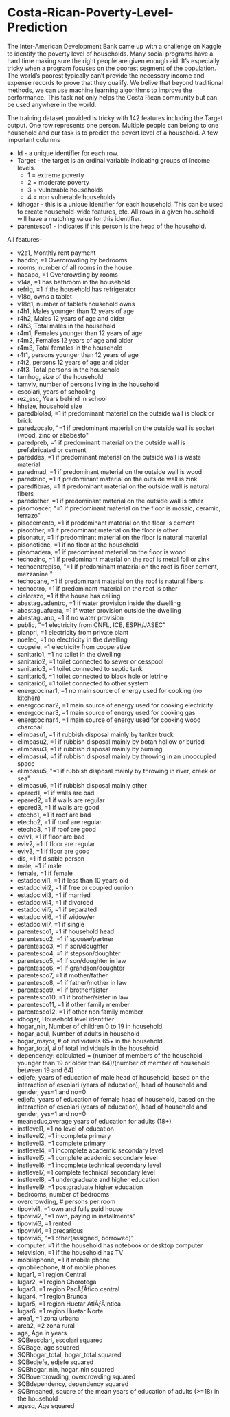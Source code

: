 # Costa-Rican-Poverty-Level-Prediction
The Inter-American Development Bank came up with a challenge on Kaggle to identify the poverty level of households. Many social programs have a hard time making sure the right people are given enough aid. It’s especially tricky when a program focuses on the poorest segment of the population. The world’s poorest typically can’t provide the necessary income and expense records to prove that they qualify.
We belive that beyond traditional methods, we can use machine learning algorithms to improve the performance. This task not only helps the Costa Rican community but can be used anywhere in the world.

The training dataset provided is tricky with 142 features including the Target output. One row represents one person. Multiple people can belong to one household and our task is to predict the povert level of a household. A few important columns

- Id - a unique identifier for each row.
- Target - the target is an ordinal variable indicating groups of income levels.
  - 1 = extreme poverty
  - 2 = moderate poverty
  - 3 = vulnerable households
  - 4 = non vulnerable households
- idhogar - this is a unique identifier for each household. This can be used to create household-wide features, etc. All rows in a given household will have a matching value for this identifier.
- parentesco1 - indicates if this person is the head of the household.

All features-
- v2a1, Monthly rent payment
- hacdor, =1 Overcrowding by bedrooms
- rooms,  number of all rooms in the house
- hacapo, =1 Overcrowding by rooms
- v14a, =1 has bathroom in the household
- refrig, =1 if the household has refrigerator
- v18q, owns a tablet
- v18q1, number of tablets household owns
- r4h1, Males younger than 12 years of age
- r4h2, Males 12 years of age and older
- r4h3, Total males in the household
- r4m1, Females younger than 12 years of age
- r4m2, Females 12 years of age and older
- r4m3, Total females in the household
- r4t1, persons younger than 12 years of age
- r4t2, persons 12 years of age and older
- r4t3, Total persons in the household
- tamhog, size of the household
- tamviv, number of persons living in the household
- escolari, years of schooling
- rez_esc, Years behind in school
- hhsize, household size
- paredblolad, =1 if predominant material on the outside wall is block or brick
- paredzocalo, "=1 if predominant material on the outside wall is socket (wood,  zinc or absbesto"
- paredpreb, =1 if predominant material on the outside wall is prefabricated or cement
- pareddes, =1 if predominant material on the outside wall is waste material
- paredmad, =1 if predominant material on the outside wall is wood
- paredzinc, =1 if predominant material on the outside wall is zink
-  paredfibras, =1 if predominant material on the outside wall is natural fibers
- paredother, =1 if predominant material on the outside wall is other
- pisomoscer, "=1 if predominant material on the floor is mosaic,  ceramic,  terrazo"
- pisocemento, =1 if predominant material on the floor is cement
- pisoother, =1 if predominant material on the floor is other
- pisonatur, =1 if predominant material on the floor is  natural material
- pisonotiene, =1 if no floor at the household
- pisomadera, =1 if predominant material on the floor is wood
- techozinc, =1 if predominant material on the roof is metal foil or zink
- techoentrepiso, "=1 if predominant material on the roof is fiber cement,  mezzanine "
- techocane, =1 if predominant material on the roof is natural fibers
- techootro, =1 if predominant material on the roof is other
- cielorazo, =1 if the house has ceiling
- abastaguadentro, =1 if water provision inside the dwelling
- abastaguafuera, =1 if water provision outside the dwelling
- abastaguano, =1 if no water provision
- public, "=1 electricity from CNFL,  ICE,  ESPH/JASEC"
- planpri, =1 electricity from private plant
- noelec, =1 no electricity in the dwelling
- coopele, =1 electricity from cooperative
- sanitario1, =1 no toilet in the dwelling
- sanitario2, =1 toilet connected to sewer or cesspool
- sanitario3, =1 toilet connected to  septic tank
- sanitario5, =1 toilet connected to black hole or letrine
- sanitario6, =1 toilet connected to other system
- energcocinar1, =1 no main source of energy used for cooking (no kitchen)
- energcocinar2, =1 main source of energy used for cooking electricity
- energcocinar3, =1 main source of energy used for cooking gas
- energcocinar4, =1 main source of energy used for cooking wood charcoal
- elimbasu1, =1 if rubbish disposal mainly by tanker truck
- elimbasu2, =1 if rubbish disposal mainly by botan hollow or buried
- elimbasu3, =1 if rubbish disposal mainly by burning
- elimbasu4, =1 if rubbish disposal mainly by throwing in an unoccupied space
- elimbasu5, "=1 if rubbish disposal mainly by throwing in river,  creek or sea"
- elimbasu6, =1 if rubbish disposal mainly other
- epared1, =1 if walls are bad
- epared2, =1 if walls are regular
- epared3, =1 if walls are good
- etecho1, =1 if roof are bad
- etecho2, =1 if roof are regular
- etecho3, =1 if roof are good
- eviv1, =1 if floor are bad
- eviv2, =1 if floor are regular
- eviv3, =1 if floor are good
- dis, =1 if disable person
- male, =1 if male
- female, =1 if female
- estadocivil1, =1 if less than 10 years old
- estadocivil2, =1 if free or coupled uunion
- estadocivil3, =1 if married
- estadocivil4, =1 if divorced
- estadocivil5, =1 if separated
- estadocivil6, =1 if widow/er
- estadocivil7, =1 if single
- parentesco1, =1 if household head
- parentesco2, =1 if spouse/partner
- parentesco3, =1 if son/doughter
- parentesco4, =1 if stepson/doughter
- parentesco5, =1 if son/doughter in law
- parentesco6, =1 if grandson/doughter
- parentesco7, =1 if mother/father
- parentesco8, =1 if father/mother in law
- parentesco9, =1 if brother/sister
- parentesco10, =1 if brother/sister in law
- parentesco11, =1 if other family member
- parentesco12, =1 if other non family member
- idhogar, Household level identifier
- hogar_nin, Number of children 0 to 19 in household
- hogar_adul, Number of adults in household
- hogar_mayor, # of individuals 65+ in the household
- hogar_total, # of total individuals in the household
- dependency: calculated = (number of members of the household younger than 19 or older than 64)/(number of member of household between 19 and 64)
- edjefe, years of education of male head of household, based on the interaction of escolari (years of education), head of household and gender, yes=1 and no=0
- edjefa, years of education of female head of household, based on the interaction of escolari (years of education), head of household and gender, yes=1 and no=0
- meaneduc,average years of education for adults (18+)
- instlevel1, =1 no level of education
- instlevel2, =1 incomplete primary
- instlevel3, =1 complete primary
- instlevel4, =1 incomplete academic secondary level
- instlevel5, =1 complete academic secondary level
- instlevel6, =1 incomplete technical secondary level
- instlevel7, =1 complete technical secondary level
- instlevel8, =1 undergraduate and higher education
- instlevel9, =1 postgraduate higher education
- bedrooms, number of bedrooms
- overcrowding, # persons per room
- tipovivi1, =1 own and fully paid house
- tipovivi2, "=1 own,  paying in installments"
- tipovivi3, =1 rented
- tipovivi4, =1 precarious
- tipovivi5, "=1 other(assigned,  borrowed)"
- computer, =1 if the household has notebook or desktop computer
- television, =1 if the household has TV
- mobilephone, =1 if mobile phone
- qmobilephone, # of mobile phones
- lugar1, =1 region Central
- lugar2, =1 region Chorotega
- lugar3, =1 region PacÃƒÂ­fico central
- lugar4, =1 region Brunca
- lugar5, =1 region Huetar AtlÃƒÂ¡ntica
- lugar6, =1 region Huetar Norte
- area1, =1 zona urbana
- area2, =2 zona rural
- age, Age in years
- SQBescolari, escolari squared
- SQBage, age squared
- SQBhogar_total, hogar_total squared
- SQBedjefe, edjefe squared
- SQBhogar_nin, hogar_nin squared
- SQBovercrowding, overcrowding squared
- SQBdependency, dependency squared
- SQBmeaned, square of the mean years of education of adults (>=18) in the household
- agesq, Age squared
